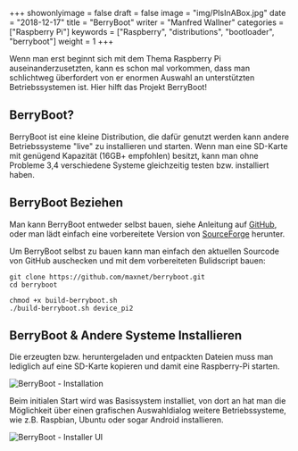 +++
showonlyimage = false
draft = false
image = "img/PIsInABox.jpg"
date = "2018-12-17"
title = "BerryBoot"
writer = "Manfred Wallner"
categories = ["Raspberry Pi"]
keywords = ["Raspberry", "distributions", "bootloader", "berryboot"]
weight = 1
+++

Wenn man erst beginnt sich mit dem Thema Raspberry Pi auseinanderzusetzten, kann es schon mal vorkommen, dass man schlichtweg überfordert von er enormen Auswahl an unterstützten Betriebssystemen ist. Hier hilft das Projekt BerryBoot!

<!--more-->

## BerryBoot?

BerryBoot ist eine kleine Distribution, die dafür genutzt werden kann andere Betriebssysteme "live" zu installieren und starten.
Wenn man eine SD-Karte mit genügend Kapazität (16GB+ empfohlen) besitzt, kann man ohne Probleme 3,4 verschiedene Systeme gleichzeitig testen bzw. installiert haben.

## BerryBoot Beziehen

Man kann BerryBoot entweder selbst bauen, siehe Anleitung auf [GitHub](https://github.com/maxnet/berryboot), oder man lädt einfach eine vorbereitete Version von  [SourceForge](http://downloads.sourceforge.net/project/berryboot/berryboot-20181211-pi2-pi3.zip) herunter.


Um BerryBoot selbst zu bauen kann man einfach den aktuellen Sourcode von GitHub auschecken und mit dem vorbereiteten Bulidscript bauen:

```
git clone https://github.com/maxnet/berryboot.git
cd berryboot

chmod +x build-berryboot.sh
./build-berryboot.sh device_pi2
```

## BerryBoot & Andere Systeme Installieren

Die erzeugten bzw. heruntergeladen und entpackten Dateien muss man lediglich auf eine SD-Karte kopieren und damit eine Raspberry-Pi starten.

![BerryBoot - Installation](https://www.berryterminal.com/lib/exe/fetch.php/bb1.png)

Beim initialen Start wird was Basissystem installiet, von dort an hat man die Möglichkeit über einen grafischen Auswahldialog weitere Betriebssysteme, wie z.B. Raspbian, Ubuntu oder sogar Android installieren.

![BerryBoot - Installer UI](https://www.berryterminal.com/lib/exe/fetch.php/bb3.png)



